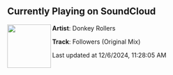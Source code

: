 ## Currently Playing on SoundCloud

[<img align="left" width="100" src="https://i1.sndcdn.com/artworks-47maQsz0DeHI-0-t500x500.png">](https://soundcloud.com/donkey-rollers/followers-original-mix)

**Artist**: Donkey Rollers 

**Track**: Followers (Original Mix)

Last updated at 12/6/2024, 11:28:05 AM
